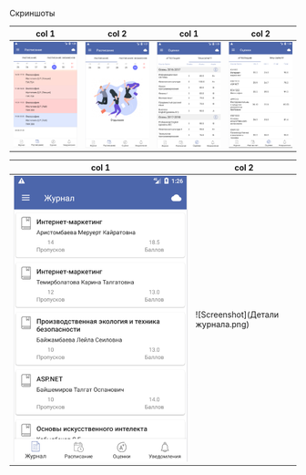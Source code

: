 Скриншоты

| col 1      | col 2      | col 1      | col 2      | 
|------------|-------------|------------|-------------| 
| ![Screenshot](Расписание.png) | ![Screenshot](ОТдых.png) | ![Screenshot](Транскрипт.png) |![Screenshot](Аттестация.png) |


| col 1      | col 2      |
|------------|-------------|
| ![Screenshot](Журнал.png) | ![Screenshot](Детали журнала.png) |

